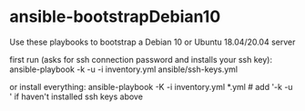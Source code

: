 # ansible-bootstrapDebian10
 Use these playbooks to bootstrap a Debian 10 or Ubuntu 18.04/20.04 server

 first run (asks for ssh connection password and installs your ssh key): ansible-playbook -k -u <username> -i inventory.yml ansible/ssh-keys.yml

or install everything: ansible-playbook -K -i inventory.yml *.yml # add '-k -u <username>' if haven't installed ssh keys above